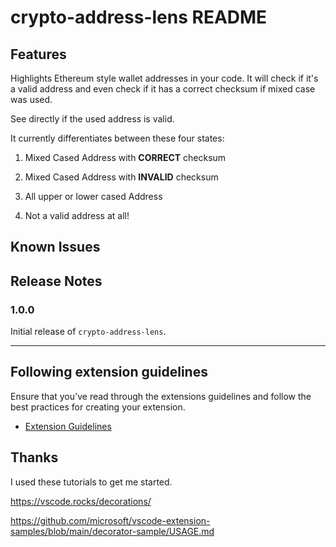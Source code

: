 # crypto-address-lens README

## Features

Highlights Ethereum style wallet addresses in your code. It will check if it's a valid address and even check if it has a correct checksum if mixed case was used.

See directly if the used address is valid.

It currently differentiates between these four states:

 1. Mixed Cased Address with **CORRECT** checksum

 2. Mixed Cased Address with **INVALID** checksum

 3. All upper or lower cased Address

 4. Not a valid address at all!
<!--
## Extension Settings

* `myExtension.enable`: Enable/disable this extension.
* `myExtension.thing`: Set to `blah` to do something. -->

## Known Issues


## Release Notes


### 1.0.0

Initial release of `crypto-address-lens`.

---

## Following extension guidelines

Ensure that you've read through the extensions guidelines and follow the best practices for creating your extension.

* [Extension Guidelines](https://code.visualstudio.com/api/references/extension-guidelines)


## Thanks

I used these tutorials to get me started.

https://vscode.rocks/decorations/

https://github.com/microsoft/vscode-extension-samples/blob/main/decorator-sample/USAGE.md


